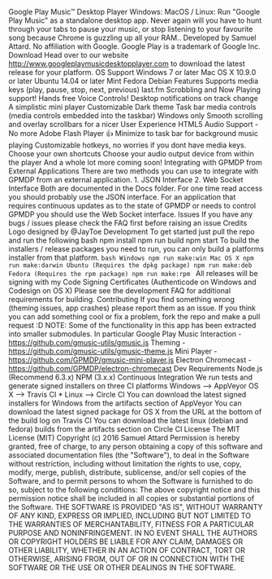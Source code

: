 Google Play Music™ Desktop Player Windows: MacOS / Linux: Run "Google Play Music" as a standalone desktop app. Never again will you have to hunt through your tabs to pause your music, or stop listening to your favourite song because Chrome is guzzling up all your RAM.. Developed by Samuel Attard. No affiliation with Google. Google Play is a trademark of Google Inc. Download Head over to our website http://www.googleplaymusicdesktopplayer.com to download the latest release for your platform. OS Support Windows 7 or later Mac OS X 10.9.0 or later Ubuntu 14.04 or later Mint Fedora Debian Features Supports media keys (play, pause, stop, next, previous) last.fm Scrobbling and Now Playing support! Hands free Voice Controls! Desktop notifications on track change A simplistic mini player Customizable Dark theme Task bar media controls (media controls embedded into the taskbar) Windows only Smooth scrolling and overlay scrollbars for a nicer User Experience HTML5 Audio Support - No more Adobe Flash Player :+1: Minimize to task bar for background music playing Customizable hotkeys, no worries if you dont have media keys. Choose your own shortcuts Choose your audio output device from within the player And a whole lot more coming soon! Integrating with GPMDP from External Applications There are two methods you can use to integrate with GPMDP from an external application. 1. JSON Interface 2. Web Socket Interface Both are documented in the Docs folder. For one time read access you should probably use the JSON interface. For an application that requires continuous updates as to the state of GPMDP or needs to control GPMDP you should use the Web Socket interface. Issues If you have any bugs / issues please check the FAQ first before raising an issue Credits Logo designed by @JayToe Development To get started just pull the repo and run the following bash npm install npm run build npm start To build the installers / release packages you need to run, you can only build a platforms installer from that platform. ```bash Windows npm run make:win Mac OS X npm run make:darwin Ubuntu (Requires the dpkg package) npm run make:deb Fedora (Requires the rpm package) npm run make:rpm ``` All releases will be signing with my Code Signing Certificates (Authenticode on Windows and Codesign on OS X) Please see the development FAQ for additional requirements for building. Contributing If you find something wrong (theming issues, app crashes) please report them as an issue. If you think you can add something cool or fix a problem, fork the repo and make a pull request :D NOTE: Some of the functionality in this app has been extracted into smaller submodules. In particular Google Play Music Interaction - https://github.com/gmusic-utils/gmusic.js Theming - https://github.com/gmusic-utils/gmusic-theme.js Mini Player - https://github.com/GPMDP/gmusic-mini-player.js Electron Chromecast - https://github.com/GPMDP/electron-chromecast Dev Requirements Node.js (Recommend 6.3.x) NPM (3.x.x) Continuous Integration We run tests and generate signed installers on three CI platforms Windows --> AppVeyor OS X --> Travis CI * Linux --> Circle CI You can download the latest signed installers for Windows from the artifacts section of AppVeyor You can download the latest signed package for OS X from the URL at the bottom of the build log on Travis CI You can download the latest linux (debian and fedora) builds from the artifacts section on Circle CI License The MIT License (MIT) Copyright (c) 2016 Samuel Attard Permission is hereby granted, free of charge, to any person obtaining a copy of this software and associated documentation files (the "Software"), to deal in the Software without restriction, including without limitation the rights to use, copy, modify, merge, publish, distribute, sublicense, and/or sell copies of the Software, and to permit persons to whom the Software is furnished to do so, subject to the following conditions: The above copyright notice and this permission notice shall be included in all copies or substantial portions of the Software. THE SOFTWARE IS PROVIDED "AS IS", WITHOUT WARRANTY OF ANY KIND, EXPRESS OR IMPLIED, INCLUDING BUT NOT LIMITED TO THE WARRANTIES OF MERCHANTABILITY, FITNESS FOR A PARTICULAR PURPOSE AND NONINFRINGEMENT. IN NO EVENT SHALL THE AUTHORS OR COPYRIGHT HOLDERS BE LIABLE FOR ANY CLAIM, DAMAGES OR OTHER LIABILITY, WHETHER IN AN ACTION OF CONTRACT, TORT OR OTHERWISE, ARISING FROM, OUT OF OR IN CONNECTION WITH THE SOFTWARE OR THE USE OR OTHER DEALINGS IN THE SOFTWARE.